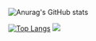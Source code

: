 ![Anurag's GitHub stats](https://github-readme-stats.vercel.app/api?username=bjnandi&show_icons=true&hide=contribs,prs&theme=radical)

[![Top Langs](https://github-readme-stats.vercel.app/api/top-langs/?username=bjnandi&layout=compact)](https://github.com/anuraghazra/github-readme-stats)
![](https://komarev.com/ghpvc/?username=bjnandi&color=brightgreen)


